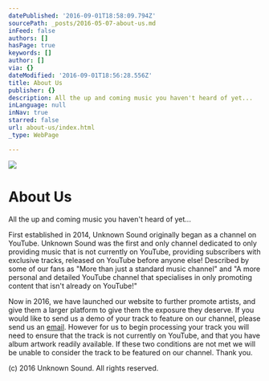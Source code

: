 ```yaml
---
datePublished: '2016-09-01T18:58:09.794Z'
sourcePath: _posts/2016-05-07-about-us.md
inFeed: false
authors: []
hasPage: true
keywords: []
author: []
via: {}
dateModified: '2016-09-01T18:56:28.556Z'
title: About Us
publisher: {}
description: All the up and coming music you haven't heard of yet...
inLanguage: null
inNav: true
starred: false
url: about-us/index.html
_type: WebPage

---
```

![](https://the-grid-user-content.s3-us-west-2.amazonaws.com/6d5576f5-9a48-4e93-b8ea-387b89358a75.png)

# About Us

All the up and coming music you haven't heard of yet...

First established in 2014, Unknown Sound originally began as a channel on YouTube. Unknown Sound was the first and only channel dedicated to only providing music that is not currently on YouTube, providing subscribers with exclusive tracks, released on YouTube before anyone else! Described by some of our fans as "More than just a standard music channel" and "A more personal and detailed YouTube channel that specialises in only promoting content that isn't already on YouTube!"

Now in 2016, we have launched our website to further promote artists, and give them a larger platform to give them the exposure they deserve. If you would like to send us a demo of your track to feature on our channel, please send us an [email][0]. However for us to begin processing your track you will need to ensure that the track is not currently on YouTube, and that you have album artwork readily available. If these two conditions are not met we will be unable to consider the track to be featured on our channel. Thank you.

(c) 2016 Unknown Sound. All rights reserved.

[0]: mailto:info@unknownsound.com